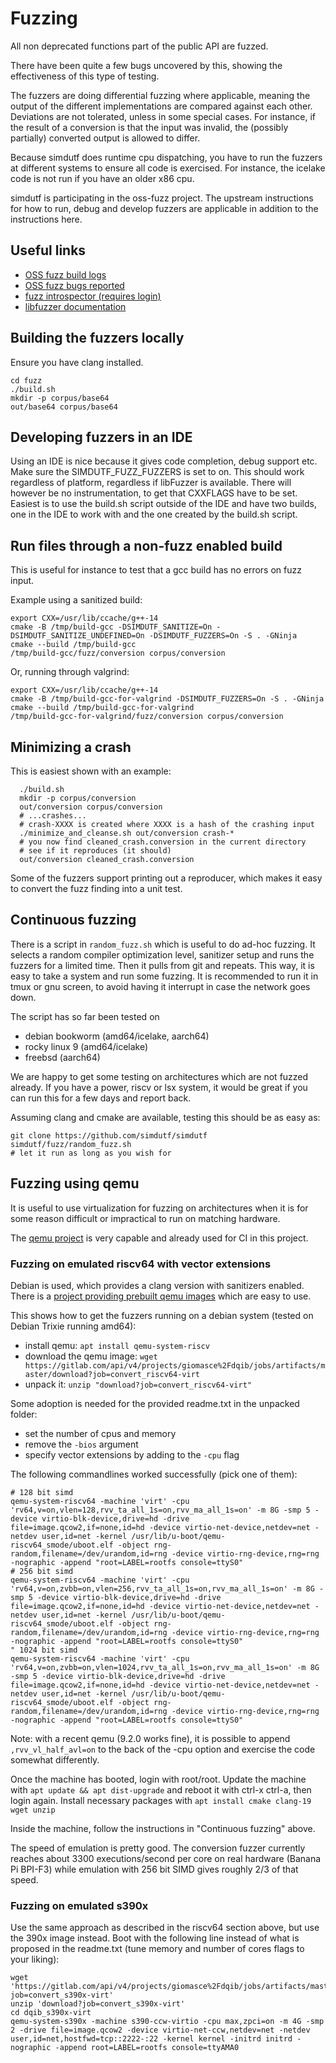 # Fuzzing

All non deprecated functions part of the public API are fuzzed.

There have been quite a few bugs uncovered by this,
showing the effectiveness of this type of testing.

The fuzzers are doing differential fuzzing where applicable, meaning the output
of the different implementations are compared against each other. Deviations
are not tolerated, unless in some special cases. For instance, if the result of
a conversion is that the input was invalid, the (possibly partially) converted
output is allowed to differ.

Because simdutf does runtime cpu dispatching, you have to run the fuzzers at
different systems to ensure all code is exercised. For instance, the icelake
code is not run if you have an older x86 cpu.

simdutf is participating in the oss-fuzz project. The upstream instructions for
how to run, debug and develop fuzzers are applicable in addition to the
instructions here.

## Useful links
 - [OSS fuzz build logs](https://oss-fuzz-build-logs.storage.googleapis.com/index.html#simdutf)
 - [OSS fuzz bugs reported](https://bugs.chromium.org/p/oss-fuzz/issues/list?sort=-id&q=proj%3Dsimdutf)
 - [fuzz introspector (requires login)](https://storage.googleapis.com/oss-fuzz-introspector/simdutf/inspector-report/20240816/fuzz_report.html)
 - [libfuzzer documentation](https://llvm.org/docs/LibFuzzer.html)
## Building the fuzzers locally

Ensure you have clang installed.

```shell
cd fuzz
./build.sh
mkdir -p corpus/base64
out/base64 corpus/base64
```

## Developing fuzzers in an IDE
Using an IDE is nice because it gives code completion, debug support etc.
Make sure the SIMDUTF_FUZZ_FUZZERS is set to on. This should work regardless
of platform, regardless if libFuzzer is available. There will however be no
instrumentation, to get that CXXFLAGS have to be set. Easiest is to use the
build.sh script outside of the IDE and have two builds, one in the IDE to work
with and the one created by the build.sh script.

## Run files through a non-fuzz enabled build
This is useful for instance to test that a gcc build has no errors
on fuzz input.

Example using a sanitized build:
```shell
export CXX=/usr/lib/ccache/g++-14
cmake -B /tmp/build-gcc -DSIMDUTF_SANITIZE=On -DSIMDUTF_SANITIZE_UNDEFINED=On -DSIMDUTF_FUZZERS=On -S . -GNinja
cmake --build /tmp/build-gcc
/tmp/build-gcc/fuzz/conversion corpus/conversion
```

Or, running through valgrind:
```shell
export CXX=/usr/lib/ccache/g++-14
cmake -B /tmp/build-gcc-for-valgrind -DSIMDUTF_FUZZERS=On -S . -GNinja
cmake --build /tmp/build-gcc-for-valgrind
/tmp/build-gcc-for-valgrind/fuzz/conversion corpus/conversion
```

## Minimizing a crash
This is easiest shown with an example:
```shell
  ./build.sh
  mkdir -p corpus/conversion
  out/conversion corpus/conversion
  # ...crashes...
  # crash-XXXX is created where XXXX is a hash of the crashing input
  ./minimize_and_cleanse.sh out/conversion crash-*
  # you now find cleaned_crash.conversion in the current directory
  # see if it reproduces (it should)
  out/conversion cleaned_crash.conversion
```

Some of the fuzzers support printing out a reproducer, which makes it easy to
convert the fuzz finding into a unit test.

## Continuous fuzzing

There is a script in `random_fuzz.sh` which is useful to do ad-hoc fuzzing.
It selects a random compiler optimization level, sanitizer setup and runs the
fuzzers for a limited time. Then it pulls from git and repeats. This way, it is
easy to take a system and run some fuzzing. It is recommended to run it in tmux
or gnu screen, to avoid having it interrupt in case the network goes down.

The script has so far been tested on
 - debian bookworm (amd64/icelake, aarch64)
 - rocky linux 9 (amd64/icelake)
 - freebsd (aarch64)

We are happy to get some testing on architectures which are not fuzzed already.
If you have a power, riscv or lsx system, it would be great if you can run this
for a few days and report back.

Assuming clang and cmake are available, testing this should be as easy as:
```shell
git clone https://github.com/simdutf/simdutf
simdutf/fuzz/random_fuzz.sh
# let it run as long as you wish for
```

## Fuzzing using qemu

It is useful to use virtualization for fuzzing on architectures when it
is for some reason difficult or impractical to run on matching hardware.

The [qemu project](https://www.qemu.org/) is very capable and already used for
CI in this project.

### Fuzzing on emulated riscv64 with vector extensions

Debian is used, which provides a clang version with sanitizers enabled. There
is a [project providing prebuilt qemu images](https://people.debian.org/~gio/dqib/)
which are easy to use.

This shows how to get the fuzzers running on a debian system (tested on
Debian Trixie running amd64):

 - install qemu: `apt install qemu-system-riscv`
 - download the qemu image: `wget https://gitlab.com/api/v4/projects/giomasce%2Fdqib/jobs/artifacts/master/download?job=convert_riscv64-virt`
 - unpack it: `unzip "download?job=convert_riscv64-virt"`

Some adoption is needed for the provided readme.txt in the unpacked
folder:

 - set the number of cpus and memory
 - remove the `-bios` argument
 - specify vector extensions by adding to the `-cpu` flag

The following commandlines worked successfully (pick one of them):
```
# 128 bit simd
qemu-system-riscv64 -machine 'virt' -cpu 'rv64,v=on,vlen=128,rvv_ta_all_1s=on,rvv_ma_all_1s=on' -m 8G -smp 5 -device virtio-blk-device,drive=hd -drive file=image.qcow2,if=none,id=hd -device virtio-net-device,netdev=net -netdev user,id=net -kernel /usr/lib/u-boot/qemu-riscv64_smode/uboot.elf -object rng-random,filename=/dev/urandom,id=rng -device virtio-rng-device,rng=rng -nographic -append "root=LABEL=rootfs console=ttyS0"
# 256 bit simd
qemu-system-riscv64 -machine 'virt' -cpu 'rv64,v=on,zvbb=on,vlen=256,rvv_ta_all_1s=on,rvv_ma_all_1s=on' -m 8G -smp 5 -device virtio-blk-device,drive=hd -drive file=image.qcow2,if=none,id=hd -device virtio-net-device,netdev=net -netdev user,id=net -kernel /usr/lib/u-boot/qemu-riscv64_smode/uboot.elf -object rng-random,filename=/dev/urandom,id=rng -device virtio-rng-device,rng=rng -nographic -append "root=LABEL=rootfs console=ttyS0"
" 1024 bit simd
qemu-system-riscv64 -machine 'virt' -cpu 'rv64,v=on,zvbb=on,vlen=1024,rvv_ta_all_1s=on,rvv_ma_all_1s=on' -m 8G -smp 5 -device virtio-blk-device,drive=hd -drive file=image.qcow2,if=none,id=hd -device virtio-net-device,netdev=net -netdev user,id=net -kernel /usr/lib/u-boot/qemu-riscv64_smode/uboot.elf -object rng-random,filename=/dev/urandom,id=rng -device virtio-rng-device,rng=rng -nographic -append "root=LABEL=rootfs console=ttyS0"
```

Note: with a recent qemu (9.2.0 works fine), it is possible to append
`,rvv_vl_half_avl=on` to the back of the -cpu option and exercise the code
somewhat differently.

Once the machine has booted, login with root/root. Update the machine with `apt
update && apt dist-upgrade` and reboot it with ctrl-x ctrl-a, then login again.
Install necessary packages with `apt install cmake clang-19 wget unzip`

Inside the machine, follow the instructions in "Continuous fuzzing" above.

The speed of emulation is pretty good. The conversion fuzzer currently reaches
about 3300 executions/second per core on real hardware (Banana Pi BPI-F3) while
emulation with 256 bit SIMD gives roughly 2/3 of that speed.

### Fuzzing on emulated s390x

Use the same approach as described in the riscv64 section above, but use the 390x image instead. Boot with the following line instead of what is proposed in the readme.txt (tune memory and number of cores flags to your liking):

```
wget 'https://gitlab.com/api/v4/projects/giomasce%2Fdqib/jobs/artifacts/master/download?job=convert_s390x-virt'
unzip 'download?job=convert_s390x-virt'
cd dqib_s390x-virt
qemu-system-s390x -machine s390-ccw-virtio -cpu max,zpci=on -m 4G -smp 2 -drive file=image.qcow2 -device virtio-net-ccw,netdev=net -netdev user,id=net,hostfwd=tcp::2222-:22 -kernel kernel -initrd initrd -nographic -append root=LABEL=rootfs console=ttyAMA0
```
